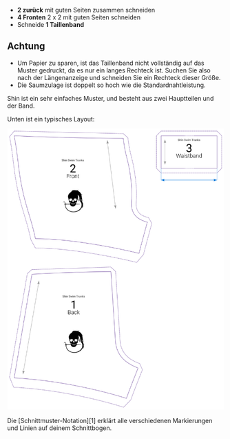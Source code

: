 -   **2 zurück** mit guten Seiten zusammen schneiden
-   **4 Fronten** 2 x 2 mit guten Seiten schneiden
-   Schneide **1 Taillenband**

## Achtung

-   Um Papier zu sparen, ist das Taillenband nicht vollständig auf das Muster gedruckt, da es nur ein langes Rechteck ist. Suchen Sie also nach der Längenanzeige und schneiden Sie ein Rechteck dieser Größe.
-   Die Saumzulage ist doppelt so hoch wie die Standardnahtleistung.

Shin ist ein sehr einfaches Muster, und besteht aus zwei Hauptteilen und der Band.

Unten ist ein typisches Layout:

![Ein typischer Shin-Entwurf](layout.svg)

<Tip>

Die \[Schnittmuster-Notation]\[1] erklärt alle verschiedenen Markierungen und Linien auf deinem Schnittbogen.

</Tip>
